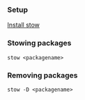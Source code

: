 ### Setup

[Install stow](https://www.gnu.org/software/stow/manual/stow.html)


### Stowing packages

```
stow <packagename>
```

### Removing packages

```
stow -D <packagename>
```
